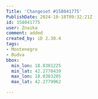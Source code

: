 ```yaml
---
Title: 'Changeset #158041775'
PublishDate: 2024-10-18T09:32:21Z
id: 158041775
user: Znaika
comment: added
created_by: iD 2.30.4
tags:
- Montenegro
- Budva
bbox:
  min_lon: 18.8381225
  min_lat: 42.2778439
  max_lon: 18.8383205
  max_lat: 42.2779962

---
```

